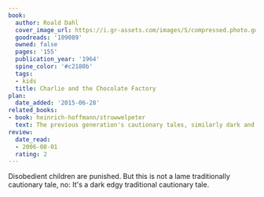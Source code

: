 ```yaml
---
book:
  author: Roald Dahl
  cover_image_url: https://i.gr-assets.com/images/S/compressed.photo.goodreads.com/books/1550934403l/109089._SX98_.jpg
  goodreads: '109089'
  owned: false
  pages: '155'
  publication_year: '1964'
  spine_color: '#c2180b'
  tags:
  - kids
  title: Charlie and the Chocolate Factory
plan:
  date_added: '2015-06-28'
related_books:
- book: heinrich-hoffmann/struwwelpeter
  text: The previous generation's cautionary tales, similarly dark and edgy and self-righteous.
review:
  date_read:
  - 2006-08-01
  rating: 2
---
```


Disobedient children are punished. But this is not a lame traditionally cautionary tale, no: It's a dark edgy
traditional cautionary tale.
